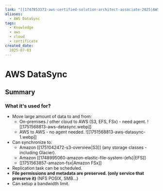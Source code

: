 ```yaml
---
link: "[[1747853373-aws-certified-solution-architect-associate-2025|AWS Certified Solution Architect Associate 2025]]"
aliases: 
  - AWS DataSync
tags:
  - Knowledge
  - aws
  - cloud
  - certificate
created_date:
  2025-07-03
---
```

# AWS DataSync
## Summary
### What it's used for?
- Move large amount of data to and from:
  - On-premises / other cloud to AWS (S3, EFS, FSx) - need agent.
	![[1751568813-aws-datasync.webp]]
  - AWS to AWS - no agent needed.
  ![[1751568813-aws-datasync-1.webp]]
- Can synchronize to:
  - Amazon [[1751042472-s3-overview|S3]] (any storage classes - including Glacier).
  - Amazon [[1748995060-amazon-elastic-file-system-(efs)|EFS]]
  - [[1751563857-amazon-fsx|Amazon FSx]]
- Replication task can be scheduled.
- **File permissions and metadata are preserved. (only service that preserve it)** (NFS POSIX, SMB...)
- Can setup a bandwidth limit.

